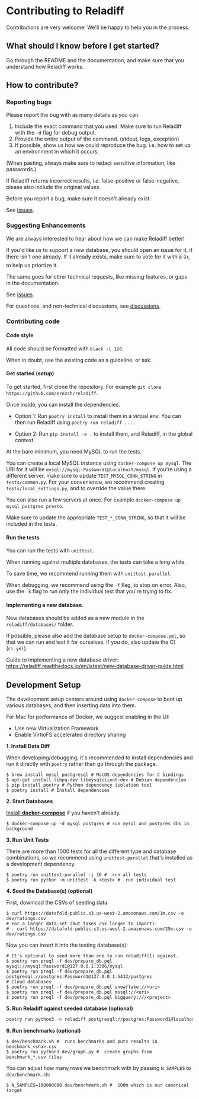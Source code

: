 # Contributing to Reladiff

Contributions are very welcome! We'll be happy to help you in the process.

## What should I know before I get started?

Go through the README and the documentation, and make sure that you understand how Reladiff works.

## How to contribute?

### Reporting bugs

Please report the bug with as many details as you can.

1. Include the exact command that you used. Make sure to run Reladiff with the `-d` flag for debug output.
2. Provide the entire output of the command. (stdout, logs, exception)
3. If possible, show us how we could reproduce the bug. i.e. how to set up an environment in which it occurs.

(When pasting, always make sure to redact sensitive information, like passwords.)

If Reladiff returns incorrect results, i.e. false-positive or false-negative, please also include the original values.

Before you report a bug, make sure it doesn't already exist.

See [issues](/erezsh/reladiff/issues/).

### Suggesting Enhancements

We are always interested to hear about how we can make Reladiff better!

If you'd like us to support a new database, you should open an issue for it, if there isn't one already. If it already exists, make sure to vote for it with a :thumbsup:, to help us priortize it.

The same goes for other technical requests, like missing features, or gaps in the documentation.

See [issues](/erezsh/reladiff/issues/).

For questions, and non-technical discussions, see [discussions](https://github.com/erezsh/reladiff/discussions).

### Contributing code

#### Code style

All code should be formatted with `black -l 120`.

When in doubt, use the existing code as a guideline, or ask.

#### Get started (setup)

To get started, first clone the repository. For example `git clone https://github.com/erezsh/reladiff`.

Once inside, you can install the dependencies.

- Option 1: Run `poetry install` to install them in a virtual env. You can then run Reladiff using `poetry run reladiff ...` .

- Option 2: Run `pip install -e .` to install them, and Reladiff, in the global context.

At the bare minimum, you need MySQL to run the tests.

You can create a local MySQL instance using `docker-compose up mysql`. The URI for it will be `mysql://mysql:Password1@localhost/mysql`. If you're using a different server, make sure to update `TEST_MYSQL_CONN_STRING` in `tests/common.py`. For your convenience, we recommend creating `tests/local_settings.py`, and to override the value there.

You can also run a few servers at once. For example `docker-compose up mysql postgres presto`.

Make sure to update the appropriate `TEST_*_CONN_STRING`, so that it will be included in the tests.

#### Run the tests

You can run the tests with `unittest`.

When running against multiple databases, the tests can take a long while.

To save time, we recommend running them with `unittest-parallel`.

When debugging, we recommend using the `-f` flag, to stop on error. Also, use the `-k` flag to run only the individual test that you're trying to fix.

#### Implementing a new database.

New databases should be added as a new module in the `reladiff/databases/` folder.

If possible, please also add the database setup to `docker-compose.yml`, so that we can run and test it for ourselves. If you do, also update the CI (`ci.yml`).

Guide to implementing a new database driver: https://reladiff.readthedocs.io/en/latest/new-database-driver-guide.html

## Development Setup

The development setup centers around using `docker-compose` to boot up various
databases, and then inserting data into them.

For Mac for performance of Docker, we suggest enabling in the UI:

* Use new Virtualization Framework
* Enable VirtioFS accelerated directory sharing

**1. Install Data Diff**

When developing/debugging, it's recommended to install dependencies and run it
directly with `poetry` rather than go through the package.

```
$ brew install mysql postgresql # MacOS dependencies for C bindings
$ apt-get install libpq-dev libmysqlclient-dev # Debian dependencies
$ pip install poetry # Python dependency isolation tool
$ poetry install # Install dependencies
```
**2. Start Databases**

[Install **docker-compose**][docker-compose] if you haven't already.

```shell-session
$ docker-compose up -d mysql postgres # run mysql and postgres dbs in background
```

[docker-compose]: https://docs.docker.com/compose/install/

**3. Run Unit Tests**

There are more than 1000 tests for all the different type and database
combinations, so we recommend using `unittest-parallel` that's installed as a
development dependency.

```shell-session
$ poetry run unittest-parallel -j 16 #  run all tests
$ poetry run python -m unittest -k <test> #  run individual test
```

**4. Seed the Database(s) (optional)**

First, download the CSVs of seeding data:

```shell-session
$ curl https://datafold-public.s3.us-west-2.amazonaws.com/1m.csv -o dev/ratings.csv
# For a larger data-set (but takes 25x longer to import):
# - curl https://datafold-public.s3.us-west-2.amazonaws.com/25m.csv -o dev/ratings.csv
```

Now you can insert it into the testing database(s):

```shell-session
# It's optional to seed more than one to run reladiff(1) against.
$ poetry run preql -f dev/prepare_db.pql mysql://mysql:Password1@127.0.0.1:3306/mysql
$ poetry run preql -f dev/prepare_db.pql postgresql://postgres:Password1@127.0.0.1:5432/postgres
# Cloud databases
$ poetry run preql -f dev/prepare_db.pql snowflake://<uri>
$ poetry run preql -f dev/prepare_db.pql mssql://<uri>
$ poetry run preql -f dev/prepare_db.pql bigquery:///<project>
```

**5. Run **Reladiff** against seeded database (optional)**

```bash
poetry run python3 -m reladiff postgresql://postgres:Password1@localhost/postgres rating postgresql://postgres:Password1@localhost/postgres rating_del1 --verbose
```

**6. Run benchmarks (optional)**

```shell-session
$ dev/benchmark.sh #  runs benchmarks and puts results in benchmark_<sha>.csv
$ poetry run python3 dev/graph.py #  create graphs from benchmark_*.csv files
```

You can adjust how many rows we benchmark with by passing `N_SAMPLES` to `dev/benchmark.sh`:

```shell-session
$ N_SAMPLES=100000000 dev/benchmark.sh #  100m which is our canonical target
```

